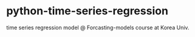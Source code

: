 # python-time-series-regression
time series regression model @ Forcasting-models course at Korea Univ.
